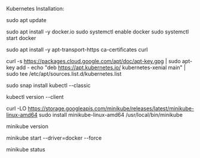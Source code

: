 Kubernetes Installation:


sudo apt update

sudo apt install -y docker.io
sudo systemctl enable docker
sudo systemctl start docker

sudo apt install -y apt-transport-https ca-certificates curl

curl -s https://packages.cloud.google.com/apt/doc/apt-key.gpg | sudo apt-key add -
echo "deb https://apt.kubernetes.io/ kubernetes-xenial main" | sudo tee /etc/apt/sources.list.d/kubernetes.list

sudo snap install kubectl --classic

kubectl version --client

curl -LO https://storage.googleapis.com/minikube/releases/latest/minikube-linux-amd64
sudo install minikube-linux-amd64 /usr/local/bin/minikube

minikube version

minikube start --driver=docker --force

minikube status
